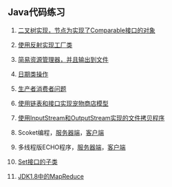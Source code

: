 Java代码练习
------------------

1. [二叉树实现，节点为实现了Comparable接口的对象](https://github.com/cforth/codefarm/blob/master/javademo/TestBinaryTree.java)

2. [使用反射实现工厂类](https://github.com/cforth/codefarm/blob/master/javademo/TestFactory.java)

3. [简易资源管理器，并且输出到文件](https://github.com/cforth/codefarm/blob/master/javademo/TestFile.java)

4. [日期类操作](https://github.com/cforth/codefarm/blob/master/javademo/TestSimpleDateFormat.java)

5. [生产者消费者问题](https://github.com/cforth/codefarm/blob/master/javademo/TestThread.java)

6. [使用链表和接口实现宠物商店模型](https://github.com/cforth/codefarm/blob/master/javademo/LinkDemo.java)

7. [使用InputStream和OutputStream实现的文件拷贝程序](https://github.com/cforth/codefarm/blob/master/javademo/CopyDemo.java)

8. Scoket编程，[服务器端](https://github.com/cforth/codefarm/blob/master/javademo/HelloServer.java)，[客户端](https://github.com/cforth/codefarm/blob/master/javademo/HelloClient.java)

9. 多线程版ECHO程序，[服务器端](https://github.com/cforth/codefarm/blob/master/javademo/EchoServer.java)，[客户端](https://github.com/cforth/codefarm/blob/master/javademo/EchoClient.java)

10. [Set接口的子类](https://github.com/cforth/codefarm/blob/master/javademo/TestSet.java)

11. [JDK1.8中的MapReduce](https://github.com/cforth/codefarm/blob/master/javademo/TestMapReduce.java)